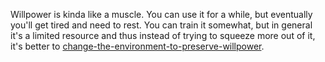 Willpower is kinda like a muscle. You can use it for a while, but eventually you'll get tired and need to rest. You can train it somewhat, but in general it's a limited resource and thus instead of trying to squeeze more out of it, it's better to [change-the-environment-to-preserve-willpower](change-the-environment-to-preserve-willpower.md).
